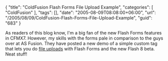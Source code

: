 {
	"title": "ColdFusion Flash Forms File Upload Example",
	"categories": [
		"ColdFusion"
	],
	"tags": [],
	"date": "2005-08-09T08:08:00+06:00",
	"url": "/2005/08/09/ColdFusion-Flash-Forms-File-Upload-Example",
	"guid": "683"
}

As readers of this blog know, I'm a big fan of the new Flash Forms features in CFMX7. However, my skills with the forms pale in comparison to the guys over at AS Fusion. They have posted a new demo of a simple custom tag that lets you do <a href="http://www.asfusion.com/blog/entry/file-upload-with-coldfusion-flash-forms">file uploads</a> with Flash Forms and the new Flash 8 beta. Neat stuff!